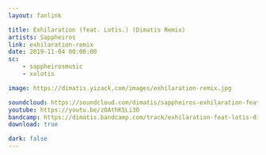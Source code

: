 ```yaml
---
layout: fanlink

title: Exhilaration (feat. Lotis.) (Dimatis Remix)
artists: Sappheiros
link: exhilaration-remix
date: 2019-11-04 00:00:00
sc:
    - sappheirosmusic
    - xxlotis

image: https://dimatis.yizack.com/images/exhilaration-remix.jpg

soundcloud: https://soundcloud.com/dimatis/sappheiros-exhilaration-feat-lotis-dimatis-remix
youtube: https://youtu.be/zOAthK5Li30
bandcamp: https://dimatis.bandcamp.com/track/exhilaration-feat-lotis-dimatis-remix
download: true

dark: false
---
```

